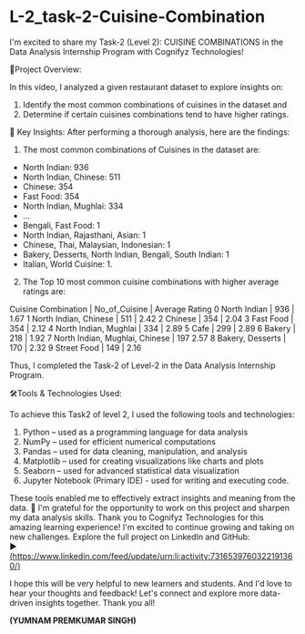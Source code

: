 # L-2_task-2-Cuisine-Combination

I'm excited to share my Task-2 (Level 2): CUISINE COMBINATIONS in the Data Analysis Internship Program with Cognifyz Technologies!

🔹Project Overview:

In this video, I analyzed a given restaurant dataset to explore insights on:
1. Identify the most common combinations of cuisines in the dataset and
2. Determine if certain cuisines combinations tend to have higher ratings.

🔹 Key Insights: 
After performing a thorough analysis, here are the findings:
1. The most common combinations of Cuisines in the dataset are: 
- North Indian: 936
- North Indian, Chinese: 511
- Chinese: 354
- Fast Food: 354
- North Indian, Mughlai: 334
- ...
- Bengali, Fast Food: 1
- North Indian, Rajasthani, Asian: 1
- Chinese, Thai, Malaysian, Indonesian: 1
- Bakery, Desserts, North Indian, Bengali, South Indian: 1
- Italian, World Cuisine: 1.

2. The Top 10 most common cuisine combinations with higher average ratings are: 

Cuisine Combination | No_of_Cuisine | Average Rating 
0 North Indian | 936 | 1.67 
1 North Indian, Chinese | 511 | 2.42 
2 Chinese | 354 | 2.04 
3 Fast Food | 354 | 2.12 
4 North Indian, Mughlai | 334 | 2.89 
5 Cafe | 299 | 2.89 
6 Bakery | 218 | 1.92 
7 North Indian, Mughlai, Chinese | 197 2.57 
8 Bakery, Desserts | 170 | 2.32 
9 Street Food | 149 | 2.16 

Thus, I completed the Task-2 of Level-2 in the Data Analysis Internship Program.

🛠️Tools & Technologies Used:

To achieve this Task2 of level 2, I used the following tools and technologies:

1. Python – used as a programming language for data analysis
2. NumPy – used for efficient numerical computations
3. Pandas – used for data cleaning, manipulation, and analysis
4. Matplotlib – used for creating visualizations like charts and plots
5. Seaborn – used for advanced statistical data visualization
6. Jupyter Notebook (Primary IDE) - used for writing and executing code.

These tools enabled me to effectively extract insights and meaning from the data.
🎉 I'm grateful for the opportunity to work on this project and sharpen my data analysis skills. Thank you to Cognifyz Technologies for this amazing learning experience! I'm excited to continue growing and taking on new challenges.
Explore the full project on LinkedIn and GitHub:<br>
▶️ [(https://www.linkedin.com/feed/update/urn:li:activity:7316539760322191360/)<br>](https://www.linkedin.com/feed/update/urn:li:activity:7317217856398446592/)

I hope this will be very helpful to new learners and students.
And I'd love to hear your thoughts and feedback!
Let's connect and explore more data-driven insights together.
Thank you all!

<b>(YUMNAM PREMKUMAR SINGH)</b>
